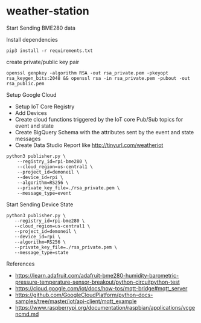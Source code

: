 # weather-station

Start Sending BME280 data

Install dependencies 

```
pip3 install -r requirements.txt
```

create private/public key pair 
```
openssl genpkey -algorithm RSA -out rsa_private.pem -pkeyopt rsa_keygen_bits:2048 && openssl rsa -in rsa_private.pem -pubout -out rsa_public.pem
```

Setup Google Cloud 
* Setup IoT Core Registry 
* Add Devices
* Create cloud functions triggered by the IoT core Pub/Sub topics for event and state 
* Create BigQuery Schema with the attributes sent by the event and state messages 
* Create Data Studio Report like http://tinyurl.com/weatheriot


```
python3 publisher.py \
    --registry_id=rpi-bme280 \
    --cloud_region=us-central1 \
    --project_id=demoneil \
    --device_id=rpi \
    --algorithm=RS256 \
    --private_key_file=./rsa_private.pem \
    --message_type=event
 ```
    
 Start Sending Device State
 
 ```
 python3 publisher.py \
    --registry_id=rpi-bme280 \
    --cloud_region=us-central1 \
    --project_id=demoneil \
    --device_id=rpi \
    --algorithm=RS256 \
    --private_key_file=./rsa_private.pem \
    --message_type=state
```    
References

* https://learn.adafruit.com/adafruit-bme280-humidity-barometric-pressure-temperature-sensor-breakout/python-circuitpython-test
* https://cloud.google.com/iot/docs/how-tos/mqtt-bridge#mqtt_server
* https://github.com/GoogleCloudPlatform/python-docs-samples/tree/master/iot/api-client/mqtt_example
* https://www.raspberrypi.org/documentation/raspbian/applications/vcgencmd.md
